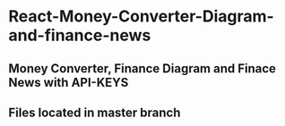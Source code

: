 # React-Money-Converter-Diagram-and-finance-news
## Money Converter, Finance Diagram and Finace News with API-KEYS 
## Files located in master branch

